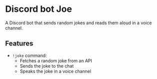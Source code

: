# Discord bot Joe 

A Discord bot that sends random jokes and reads them aloud in a voice channel.

##  Features
- `!joke` command:
  - Fetches a random joke from an API
  - Sends the joke to the chat
  - Speaks the joke in a voice channel
